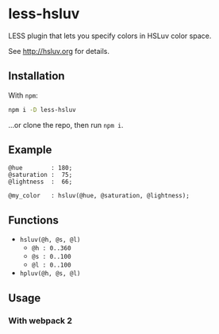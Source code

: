 # less-hsluv
LESS plugin that lets you specify colors in HSLuv color space.

See http://hsluv.org for details.

## Installation

With `npm`:
```bash
npm i -D less-hsluv
```

…or clone the repo, then run `npm i`.

## Example

```less
@hue        : 180;
@saturation :  75;
@lightness  :  66;

@my_color   : hsluv(@hue, @saturation, @lightness);
```

## Functions

 *  `hsluv(@h, @s, @l)`
     *  `@h : 0..360`
     *  `@s : 0..100`
     *  `@l : 0..100`
 *  `hpluv(@h, @s, @l)`

## Usage

### With webpack 2

````javascript

````

